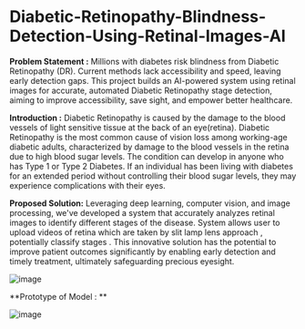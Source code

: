 # Diabetic-Retinopathy-Blindness-Detection-Using-Retinal-Images-AI


**Problem Statement :**
Millions with diabetes risk blindness from Diabetic Retinopathy (DR). 
Current methods lack accessibility and speed, leaving early detection gaps. 
This project builds an AI-powered system using retinal images for accurate, automated Diabetic Retinopathy stage detection, aiming to improve accessibility, save sight, and empower better healthcare.


**Introduction :**
Diabetic Retinopathy is caused by the damage to the blood vessels of light sensitive tissue at the back of an eye(retina).
Diabetic Retinopathy is the most common cause of vision loss among working-age diabetic adults, characterized by damage to the blood vessels in the retina due to high blood sugar levels.
The condition can develop in anyone who has Type 1 or Type 2 Diabetes.
If an individual has been living with diabetes for an extended period without controlling their blood sugar levels, they may experience complications with their eyes.


**Proposed Solution:**
Leveraging deep learning, computer vision, and image processing, we've developed a system that accurately analyzes retinal images to identify different stages of the disease. 
System allows user to upload videos of retina which are taken by slit lamp lens approach , potentially classify stages .
This innovative solution has the potential to improve patient outcomes significantly by enabling early detection and timely treatment, ultimately safeguarding precious eyesight. 

![image](https://github.com/shahkhushi28k/Diabetic-Retinopathy-Blindness-Detection-Using-Retinal-Images-/assets/127178469/ac7d9942-cb39-47b5-880f-dbb3551e378d)



**Prototype of Model : **

![image](https://github.com/shahkhushi28k/Diabetic-Retinopathy-Blindness-Detection-Using-Retinal-Images-/assets/127178469/c87dfec3-2992-4b37-985e-7fda7d011d12)

